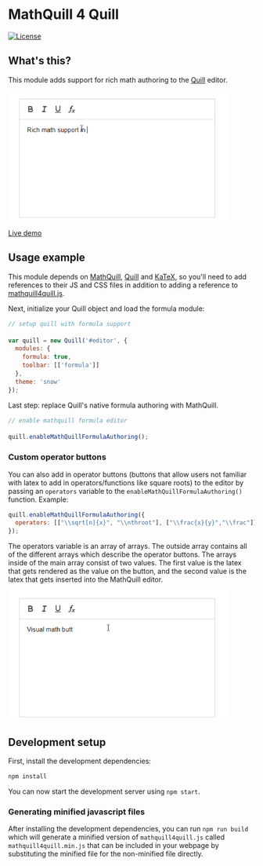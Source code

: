 # MathQuill 4 Quill

[![License](https://img.shields.io/badge/License-Apache_2.0-blue.svg)](https://github.com/c-w/mathquill4quill/blob/master/LICENSE.txt)

## What's this?

This module adds support for rich math authoring to the [Quill](http://quilljs.com/) editor.

<img src="./demos/demo.gif" width="450" alt="Basic demo of mathquill4quill">

[Live demo](https://c-w.github.io/mathquill4quill/)

## Usage example

This module depends on [MathQuill](http://docs.mathquill.com/en/latest/Getting_Started/), [Quill](https://quilljs.com/docs/quickstart/) and [KaTeX](https://github.com/Khan/KaTeX#usage), so you'll need to add references to their JS and CSS files in addition to adding a reference to [mathquill4quill.js](https://github.com/c-w/mathquill4quill/blob/master/mathquill4quill.js).

Next, initialize your Quill object and load the formula module:

```javascript
// setup quill with formula support

var quill = new Quill('#editor', {
  modules: {
    formula: true,
    toolbar: [['formula']]
  },
  theme: 'snow'
});
```

Last step: replace Quill's native formula authoring with MathQuill.

```javascript
// enable mathquill formula editor

quill.enableMathQuillFormulaAuthoring();
```

### Custom operator buttons

You can also add in operator buttons (buttons that allow users not familiar with latex to add in operators/functions like square roots) to the editor by passing an `operators` variable to the `enableMathQuillFormulaAuthoring()` function. Example:

```javascript
quill.enableMathQuillFormulaAuthoring({
  operators: [["\\sqrt[n]{x}", "\\nthroot"], ["\\frac{x}{y}","\\frac"]]
});
```

The operators variable is an array of arrays. The outside array contains all of the different arrays which describe the operator buttons. The arrays inside of the main array consist of two values. The first value is the latex that gets rendered as the value on the button, and the second value is the latex that gets inserted into the MathQuill editor.

<img src="./demos/demo-custom-operator-buttons.gif" width="450" alt="Demo of mathquill4quill with custom operator buttons">

## Development setup

First, install the development dependencies:

```bash
npm install
```

You can now start the development server using `npm start`.

### Generating minified javascript files

After installing the development dependencies, you can run `npm run build` which will generate a minified version of `mathquill4quill.js` called `mathquill4quill.min.js` that can be included in your webpage by substituting the minified file for the non-minified file directly.
